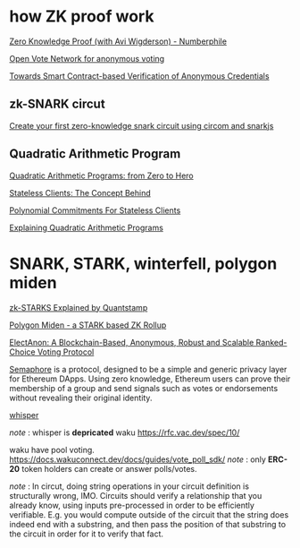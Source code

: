 # how ZK proof work

[Zero Knowledge Proof (with Avi Wigderson) - Numberphile](https://www.youtube.com/watch?v=5ovdoxnfFVc)

[Open Vote Network for anonymous voting](https://github.com/stonecoldpat/anonymousvoting)

[Towards Smart Contract-based Verification of Anonymous Credentials](https://eprint.iacr.org/2022/492.pdf)

## zk-SNARK circut

[Create your first zero-knowledge snark circuit using circom and snarkjs](https://blog.iden3.io/first-zk-proof.html)
    
## Quadratic Arithmetic Program

[Quadratic Arithmetic Programs: from Zero to Hero](https://medium.com/@VitalikButerin/quadratic-arithmetic-programs-from-zero-to-hero-f6d558cea649)

[Stateless Clients: The Concept Behind](https://xord.com/research/stateless-clients-the-concept-behind/)

[Polynomial Commitments For Stateless Clients](https://xord.com/research/polynomial-commitments-for-stateless-clients/)

[Explaining Quadratic Arithmetic Programs](https://xord.com/research/explaining-quadratic-arithmetic-programs/)

# SNARK, STARK, winterfell, polygon miden

[zk-STARKS Explained by Quantstamp](https://www.youtube.com/watch?v=kk1Oo42TVQk)

[Polygon Miden - a STARK based ZK Rollup](https://www.youtube.com/watch?v=pLu7XeEN-f4)

[ElectAnon: A Blockchain-Based, Anonymous, Robust and
Scalable Ranked-Choice Voting Protocol
](https://arxiv.org/pdf/2204.00057.pdf)

[Semaphore](https://github.com/semaphore-protocol/semaphore) is a protocol, designed to be a simple and generic privacy layer for Ethereum DApps. Using zero knowledge, Ethereum users can prove their membership of a group and send signals such as votes or endorsements without revealing their original identity.

[whisper](https://eth.wiki/concepts/whisper/whisper-overview)

*note* : whisper is **depricated**
waku
https://rfc.vac.dev/spec/10/

waku have pool voting.
https://docs.wakuconnect.dev/docs/guides/vote_poll_sdk/
*note* : only **ERC-20** token holders can create or answer polls/votes.

*note* : In circut, doing string operations in your circuit definition is structurally wrong, IMO. Circuits should verify a relationship that you already know, using inputs pre-processed in order to be efficiently verifiable.
E.g. you would compute outside of the circuit that the string does indeed end with a substring, and then pass the position of that substring to the circuit in order for it to verify that fact.
